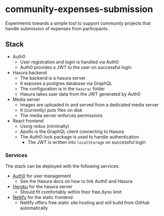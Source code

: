 # community-expenses-submission
Experiments towards a simple tool to support community projects that handle submission of expenses from participants.

## Stack

* Auth0
  - User registration and login is handled via Auth0
  - Auth0 provides a JWT to the user on successful login
* Hasura backend
  - The backend is a hasura server
  - It exposes a postgres database via GraphQL
  - The configuration is in the `hasura/` folder
  - Hasura takes user data from the JWT generated by Auth0
* Media server
  - Images are uploaded to and served from a dedicated media server
  - It (currently) puts files on disk
  - The media server enforces permissions
* React frontend
  - Using redux (minimally)
  - Apollo is the GraphQL client connecting to Hasura
  - The Auth0-lock package is used to handle authentication
    - The JWT is written into `localStorage` on successful login

### Services

The stack can be deployed with the following services:

* [Auth0](https://auth0.com/) for user management
  - See the Hasura docs on how to link Auth0 and Hasura
* [Heroku](https://www.heroku.com/) for the hasura server
  - Should fit comfortably within their free dyno limit
* [Netlify](https://www.netlify.com/) for the static frontend
  - Netlify offers free static site hosting and will build from GitHub automatically
